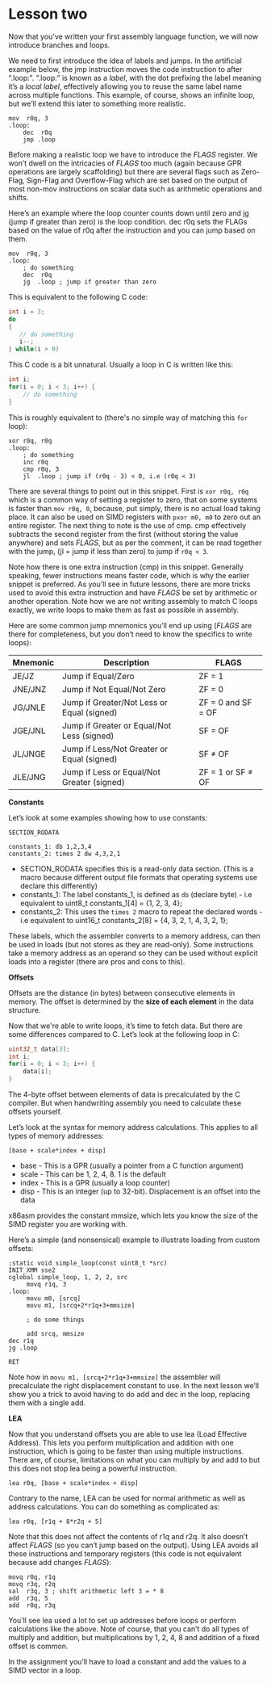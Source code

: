 # Lesson two

Now that you’ve written your first assembly language function, we will now introduce branches and loops.

We need to first introduce the idea of labels and jumps. In the artificial example below, the jmp instruction moves the code instruction to after “.loop:”. “.loop:” is known as a _label_, with the dot prefixing the label meaning it’s a _local label_, effectively allowing you to reuse the same label name across multiple functions. This example, of course, shows an infinite loop, but we’ll extend this later to something more realistic.

```wasm
mov  r0q, 3
.loop:
    dec  r0q
    jmp .loop
```

Before making a realistic loop we have to introduce the _FLAGS_ register. We won’t dwell on the intricacies of _FLAGS_ too much (again because GPR operations are largely scaffolding) but there are several flags such as Zero-Flag, Sign-Flag and Overflow-Flag which are set based on the output of most non-mov instructions on scalar data such as arithmetic operations and shifts.

Here’s an example where the loop counter counts down until zero and jg (jump if greater than zero) is the loop condition. dec r0q sets the FLAGs based on the value of r0q after the instruction and you can jump based on them.

```wasm
mov  r0q, 3
.loop:
    ; do something
    dec  r0q
    jg  .loop ; jump if greater than zero
```

This is equivalent to the following C code:

```c
int i = 3;
do
{
   // do something
   i--;
} while(i > 0)
```

This C code is a bit unnatural. Usually a loop in C is written like this:

```c
int i;
for(i = 0; i < 3; i++) {
    // do something
}
```

This is roughly equivalent to (there's no simple way of matching this `for` loop):

```assembly
xor r0q, r0q
.loop:
    ; do something
    inc r0q
    cmp r0q, 3
    jl  .loop ; jump if (r0q - 3) < 0, i.e (r0q < 3)
```

There are several things to point out in this snippet. First is `xor r0q, r0q` which is a common way of setting a register to zero, that on some systems is faster than `mov r0q, 0`, because, put simply, there is no actual load taking place. It can also be used on SIMD registers with `pxor m0, m0` to zero out an entire register. The next thing to note is the use of cmp. cmp effectively subtracts the second register from the first (without storing the value anywhere) and sets _FLAGS_, but as per the comment, it can be read together with the jump, (jl = jump if less than zero) to jump if `r0q < 3`.

Note how there is one extra instruction (cmp) in this snippet. Generally speaking, fewer instructions means faster code, which is why the earlier snippet is preferred. As you’ll see in future lessons, there are more tricks used to avoid this extra instruction and have _FLAGS_ be set by arithmetic or another operation. Note how we are not writing assembly to match C loops exactly, we write loops to make them as fast as possible in assembly.

Here are some common jump mnemonics you’ll end up using (_FLAGS_ are there for completeness, but you don’t need to know the specifics to write loops):

| Mnemonic | Description                                | FLAGS              |
| -------- | ------------------------------------------ | ------------------ |
| JE/JZ    | Jump if Equal/Zero                         | ZF = 1             |
| JNE/JNZ  | Jump if Not Equal/Not Zero                 | ZF = 0             |
| JG/JNLE  | Jump if Greater/Not Less or Equal (signed) | ZF = 0 and SF = OF |
| JGE/JNL  | Jump if Greater or Equal/Not Less (signed) | SF = OF            |
| JL/JNGE  | Jump if Less/Not Greater or Equal (signed) | SF ≠ OF            |
| JLE/JNG  | Jump if Less or Equal/Not Greater (signed) | ZF = 1 or SF ≠ OF  |

**Constants**

Let’s look at some examples showing how to use constants:

```wasm
SECTION_RODATA

constants_1: db 1,2,3,4
constants_2: times 2 dw 4,3,2,1
```

- SECTION_RODATA specifies this is a read-only data section. (This is a macro because different output file formats that operating systems use declare this differently)
- constants_1: The label constants_1, is defined as `db` (declare byte) - i.e equivalent to uint8_t constants_1\[4] = {1, 2, 3, 4};
- constants_2: This uses the `times 2` macro to repeat the declared words - i.e equivalent to uint16_t constants_2\[8] = {4, 3, 2, 1, 4, 3, 2, 1};

These labels, which the assembler converts to a memory address, can then be used in loads (but not stores as they are read-only). Some instructions take a memory address as an operand so they can be used without explicit loads into a register (there are pros and cons to this).

**Offsets**

Offsets are the distance (in bytes) between consecutive elements in memory. The offset is determined by the **size of each element** in the data structure.

Now that we're able to write loops, it’s time to fetch data. But there are some differences compared to C. Let’s look at the following loop in C:

```c
uint32_t data[3];
int i;
for(i = 0; i < 3; i++) {
    data[i];
}
```

The 4-byte offset between elements of data is precalculated by the C compiler. But when handwriting assembly you need to calculate these offsets yourself.

Let’s look at the syntax for memory address calculations. This applies to all types of memory addresses:

```wasm
[base + scale*index + disp]
```

- base - This is a GPR (usually a pointer from a C function argument)
- scale - This can be 1, 2, 4, 8. 1 is the default
- index - This is a GPR (usually a loop counter)
- disp - This is an integer (up to 32-bit). Displacement is an offset into the data

x86asm provides the constant mmsize, which lets you know the size of the SIMD register you are working with.

Here’s a simple (and nonsensical) example to illustrate loading from custom offsets:

```assembly
;static void simple_loop(const uint8_t *src)
INIT_XMM sse2
cglobal simple_loop, 1, 2, 2, src
     movq r1q, 3
.loop:
     movu m0, [srcq]
     movu m1, [srcq+2*r1q+3+mmsize]

     ; do some things

     add srcq, mmsize
dec r1q
jg .loop

RET
```

Note how in `movu m1, [srcq+2*r1q+3+mmsize]` the assembler will precalculate the right displacement constant to use. In the next lesson we’ll show you a trick to avoid having to do add and dec in the loop, replacing them with a single add.

**LEA**

Now that you understand offsets you are able to use lea (Load Effective Address). This lets you perform multiplication and addition with one instruction, which is going to be faster than using multiple instructions. There are, of course, limitations on what you can multiply by and add to but this does not stop lea being a powerful instruction.

```assembly
lea r0q, [base + scale*index + disp]
```

Contrary to the name, LEA can be used for normal arithmetic as well as address calculations. You can do something as complicated as:

```assembly
lea r0q, [r1q + 8*r2q + 5]
```

Note that this does not affect the contents of r1q and r2q. It also doesn’t affect _FLAGS_ (so you can’t jump based on the output). Using LEA avoids all these instructions and temporary registers (this code is not equivalent because add changes _FLAGS_):

```assembly
movq r0q, r1q
movq r3q, r2q
sal  r3q, 3 ; shift arithmetic left 3 = * 8
add  r3q, 5
add  r0q, r3q
```

You’ll see lea used a lot to set up addresses before loops or perform calculations like the above. Note of course, that you can’t do all types of multiply and addition, but multiplications by 1, 2, 4, 8 and addition of a fixed offset is common.

In the assignment you’ll have to load a constant and add the values to a SIMD vector in a loop.
